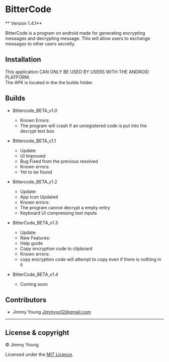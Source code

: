 # BitterCode

** Version 1.4.1**

BitterCode is a program on android made for generating encrypting messages and decrypting message. This will allow users to exchange messages to other users secretly.

## Installation

This application CAN ONLY BE USED BY USERS WITH THE ANDROID PLATFORM.<br />
The APK is located in the the builds folder.

## Builds

- Bittercode_BETA_v1.0
	- Known Errors:
	- The program will crash if an unregistered code is put into the decrypt text box

- Bittercode_BETA_v1.1
	- Update:
	- UI Improved
	- Bug Fixed from the previous resolved
	- Known errors:
	- Yet to be found

- Bittercode_BETA_v1.2
	- Update:
	- App Icon Updated
	- Known errors:
	- The program cannot decrypt a empty entry
	- Keyboard UI compressing text inputs

- BitterCode_BETA_v1.3
	- Update:
	- New Features:
	- Help guide
	- Copy encryption code to clipboard
	- Known errors:
	- copy encryption code will attempt to copy even if there is nothing in it

- BitterCode_BETA_v1.4
	- Coming soon



## Contributors 

 - Jimmy Young <Jimmyyo12@gmail.com>
---

## License & copyright

© Jimmy Young

Licensed under the [MIT Licence](LICENSE).